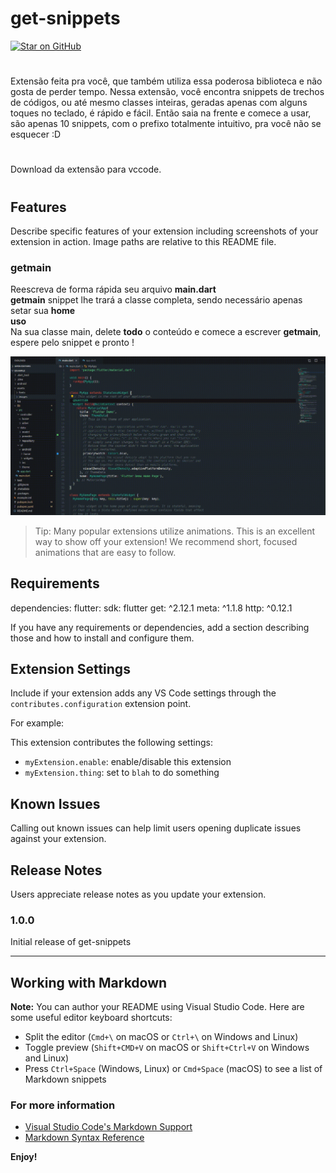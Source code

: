 # get-snippets
[![Star on GitHub](https://img.shields.io/github/stars/kauemurakami/get_snippets_extension.svg?style=flat&logo=github&colorB=deeppink&label=stars)](https://github.com/kauemurakami/get_snippets_extension)
#
Extensão feita pra você, que também utiliza essa poderosa biblioteca e não gosta de perder tempo.
Nessa extensão, você encontra snippets de trechos de códigos, ou até mesmo classes inteiras, geradas apenas com alguns toques no teclado, é rápido e fácil.
Então saia na frente e comece a usar, são apenas 10 snippets, com o prefixo totalmente intuitivo, pra você não se esquecer :D
#
Download da extensão para vccode.
#
## Features

Describe specific features of your extension including screenshots of your extension in action. Image paths are relative to this README file.

### getmain
Reescreva de forma rápida seu arquivo **main.dart**  
**getmain** snippet lhe trará a classe completa, sendo necessário apenas setar sua **home**  
**uso**  
Na sua classe main, delete **todo** o conteúdo e comece a escrever **getmain**,  
espere pelo snippet e pronto !

![](examples/getmain.gif)

> Tip: Many popular extensions utilize animations. This is an excellent way to show off your extension! We recommend short, focused animations that are easy to follow.

## Requirements
dependencies:
  flutter:
    sdk: flutter
  get: ^2.12.1
  meta: ^1.1.8
  http: ^0.12.1

If you have any requirements or dependencies, add a section describing those and how to install and configure them.

## Extension Settings

Include if your extension adds any VS Code settings through the `contributes.configuration` extension point.

For example:

This extension contributes the following settings:

* `myExtension.enable`: enable/disable this extension
* `myExtension.thing`: set to `blah` to do something

## Known Issues

Calling out known issues can help limit users opening duplicate issues against your extension.

## Release Notes

Users appreciate release notes as you update your extension.

### 1.0.0

Initial release of get-snippets


-----------------------------------------------------------------------------------------------------------

## Working with Markdown

**Note:** You can author your README using Visual Studio Code.  Here are some useful editor keyboard shortcuts:

* Split the editor (`Cmd+\` on macOS or `Ctrl+\` on Windows and Linux)
* Toggle preview (`Shift+CMD+V` on macOS or `Shift+Ctrl+V` on Windows and Linux)
* Press `Ctrl+Space` (Windows, Linux) or `Cmd+Space` (macOS) to see a list of Markdown snippets

### For more information

* [Visual Studio Code's Markdown Support](http://code.visualstudio.com/docs/languages/markdown)
* [Markdown Syntax Reference](https://help.github.com/articles/markdown-basics/)

**Enjoy!**
